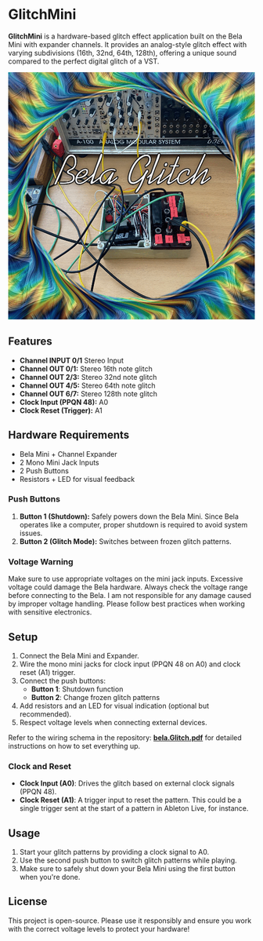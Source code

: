 # GlitchMini

**GlitchMini** is a hardware-based glitch effect application built on the Bela Mini with expander channels. It provides an analog-style glitch effect with varying subdivisions (16th, 32nd, 64th, 128th), offering a unique sound compared to the perfect digital glitch of a VST.

![Bela Glitch Schema](./bela.Glitch.png)


## Features

- **Channel INPUT 0/1** Stereo Input
- **Channel OUT 0/1:** Stereo 16th note glitch
- **Channel OUT 2/3:** Stereo 32nd note glitch
- **Channel OUT 4/5:** Stereo 64th note glitch
- **Channel OUT 6/7:** Stereo 128th note glitch
- **Clock Input (PPQN 48):** A0
- **Clock Reset (Trigger):** A1

## Hardware Requirements

- Bela Mini + Channel Expander
- 2 Mono Mini Jack Inputs
- 2 Push Buttons
- Resistors + LED for visual feedback

### Push Buttons

1. **Button 1 (Shutdown):** Safely powers down the Bela Mini. Since Bela operates like a computer, proper shutdown is required to avoid system issues.
2. **Button 2 (Glitch Mode):** Switches between frozen glitch patterns.

### Voltage Warning

Make sure to use appropriate voltages on the mini jack inputs. Excessive voltage could damage the Bela hardware. Always check the voltage range before connecting to the Bela. I am not responsible for any damage caused by improper voltage handling. Please follow best practices when working with sensitive electronics.

## Setup

1. Connect the Bela Mini and Expander.
2. Wire the mono mini jacks for clock input (PPQN 48 on A0) and clock reset (A1) trigger.
3. Connect the push buttons:
    - **Button 1**: Shutdown function
    - **Button 2**: Change frozen glitch patterns
4. Add resistors and an LED for visual indication (optional but recommended).
5. Respect voltage levels when connecting external devices.

Refer to the wiring schema in the repository: [**bela.Glitch.pdf**](./bela.Glitch.pdf) for detailed instructions on how to set everything up.

### Clock and Reset

- **Clock Input (A0)**: Drives the glitch based on external clock signals (PPQN 48).
- **Clock Reset (A1)**: A trigger input to reset the pattern. This could be a single trigger sent at the start of a pattern in Ableton Live, for instance.

## Usage

1. Start your glitch patterns by providing a clock signal to A0.
2. Use the second push button to switch glitch patterns while playing.
3. Make sure to safely shut down your Bela Mini using the first button when you're done.

## License

This project is open-source. Please use it responsibly and ensure you work with the correct voltage levels to protect your hardware!